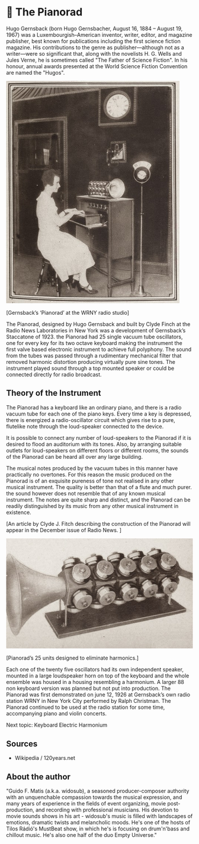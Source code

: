 # 🎺 The Pianorad

Hugo Gernsback (born Hugo Gernsbacher, August 16, 1884 – August 19, 1967) was a Luxembourgish–American inventor, writer, editor, and magazine publisher, best known for publications including the first science fiction magazine. His contributions to the genre as publisher—although not as a writer—were so significant that, along with the novelists H. G. Wells and Jules Verne, he is sometimes called "The Father of Science Fiction". In his honour, annual awards presented at the World Science Fiction Convention are named the "Hugos".

![pianorad](_static/images/pianorad/pianorad.jpg)

[Gernsback’s ‘Pianorad’ at the WRNY radio studio]

The Pianorad, designed by Hugo Gernsback and built by Clyde Finch at the Radio News Laboratories in New York was a development of Gernsback’s Staccatone of 1923. the Pianorad had 25 single vacuum tube oscillators, one for every key for its two octave keyboard making
the instrument the first valve based electronic instrument to achieve full polyphony. The sound from the tubes was passed through a rudimentary mechanical filter that removed harmonic distortion producing virtually pure sine tones. The instrument played sound through a top mounted speaker
or could be connected directly for radio broadcast.

## Theory of the Instrument

The Pianorad has a keyboard like an ordinary piano, and there is a radio vacuum tube for each one of the piano keys. Every time a key is depressed, there is energized a radio-oscillator circuit which gives rise to a pure, flutelike note through the loud-speaker connected to the device.

It is possible to connect any number of loud-speakers to the Pianorad if it is desired to flood an auditorium with its tones. Also, by arranging
suitable outlets for loud-speakers on different floors or different rooms, the sounds of the Pianorad can be heard all over any large building.

The musical notes produced by the vacuum tubes in this manner have practically no overtones. For this reason the music produced on the Pianorad is of an exquisite pureness of tone not realised in any other musical instrument. The quality is better than that of a flute and much purer. the sound however does not resemble that of any known musical instrument. The notes are quite sharp and distinct, and the Pianorad can be readily distinguished by its music from any other musical instrument in existence.

[An article by Clyde J. Fitch describing the construction of the Pianorad will appear in the December issue of Radio News. ]

![pianorad](_static/images/pianorad/pianorad1.jpg)

[Pianorad’s 25 units designed to eliminate harmonics.]

Each one of the twenty five oscillators had its own independent speaker, mounted in a large loudspeaker horn on top of the keyboard and the whole ensemble was housed in a housing resembling a harmonium. A larger 88 non keyboard version was planned but not put into production. The Pianorad was first demonstrated on june 12, 1926 at Gernsback’s own radio station WRNY in New York City performed by Ralph Christman.
The Pianorad continued to be used at the radio station for some time, accompanying piano and violin concerts.

Next topic: Keyboard Electric Harmonium

## Sources

- Wikipedia / 120years.net

## About the author

"Guido F. Matis (a.k.a. widosub), a seasoned producer-composer authority with an unquenchable compassion towards the musical expression, and many years of experience in the fields of event organizing, movie post-production, and recording with professional musicians. His devotion to movie sounds shows in his art - widosub's music is filled with landscapes of emotions, dramatic twists and melancholic moods. He's one of the hosts of Tilos Rádió's MustBeat show, in which he's is focusing on drum'n'bass and chillout music. He's also one half of the duo Empty Universe."
